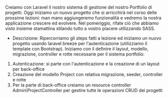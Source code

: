 Creiamo con Laravel il nostro sistema di gestione del nostro Portfolio di progetti.
Oggi iniziamo un nuovo progetto che si arricchirà nel corso delle prossime lezioni: man mano aggiungeremo funzionalità e vedremo la nostra applicazione crescere ed evolvere.
Nel pomeriggio, rifate ciò che abbiamo visto insieme stamattina stilando tutto a vostro piacere utilizzando SASS.
- Descrizione:
Ripercorriamo gli steps fatti a lezione ed iniziamo un nuovo progetto usando laravel breeze per l'autenticazione (utilizziamo il template con Bootstrap).
Iniziamo con il definire il layout, modello, migrazione, controller e rotte necessarie per il sistema portfolio:
1. Autenticazione: si parte con l'autenticazione e la creazione di un layout per back-office
2. Creazione del modello Project con relativa migrazione, seeder, controller e rotte
3. Per la parte di back-office creiamo un resource controller Admin\\ProjectController per gestire tutte le operazioni CRUD dei progetti
